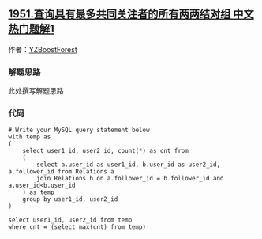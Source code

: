 ## [1951.查询具有最多共同关注者的所有两两结对组 中文热门题解1](https://leetcode.cn/problems/all-the-pairs-with-the-maximum-number-of-common-followers/solutions/100000/dan-xiang-biao-zi-he-bing-by-yzboostfore-i4dd)

作者：[YZBoostForest](https://leetcode.cn/u/YZBoostForest)
### 解题思路
此处撰写解题思路

### 代码

```mysql
# Write your MySQL query statement below
with temp as 
(
    select user1_id, user2_id, count(*) as cnt from
    (
        select a.user_id as user1_id, b.user_id as user2_id, a.follower_id from Relations a
        join Relations b on a.follower_id = b.follower_id and a.user_id<b.user_id
    ) as temp
    group by user1_id, user2_id
)

select user1_id, user2_id from temp
where cnt = (select max(cnt) from temp)
```